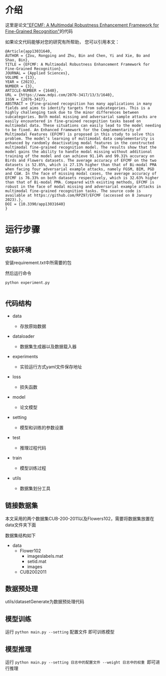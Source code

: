 # 介绍

这里是论文[&#34;EFCMF: A Multimodal Robustness Enhancement Framework for Fine-Grained Recognition&#34;](https://www.mdpi.com/2076-3417/13/3/1640)的代码

如果论文代码能够对您的研究有所帮助，
您可以引用本文：

```
@Article{app13031640,
AUTHOR = {Zou, Rongping and Zhu, Bin and Chen, Yi and Xie, Bo and Shao, Bin},
TITLE = {EFCMF: A Multimodal Robustness Enhancement Framework for Fine-Grained Recognition},
JOURNAL = {Applied Sciences},
VOLUME = {13},
YEAR = {2023},
NUMBER = {3},
ARTICLE-NUMBER = {1640},
URL = {https://www.mdpi.com/2076-3417/13/3/1640},
ISSN = {2076-3417},
ABSTRACT = {Fine-grained recognition has many applications in many fields and aims to identify targets from subcategories. This is a highly challenging task due to the minor differences between subcategories. Both modal missing and adversarial sample attacks are easily encountered in fine-grained recognition tasks based on multimodal data. These situations can easily lead to the model needing to be fixed. An Enhanced Framework for the Complementarity of Multimodal Features (EFCMF) is proposed in this study to solve this problem. The model’s learning of multimodal data complementarity is enhanced by randomly deactivating modal features in the constructed multimodal fine-grained recognition model. The results show that the model gains the ability to handle modal missing without additional training of the model and can achieve 91.14% and 99.31% accuracy on Birds and Flowers datasets. The average accuracy of EFCMF on the two datasets is 52.85%, which is 27.13% higher than that of Bi-modal PMA when facing four adversarial example attacks, namely FGSM, BIM, PGD and C&W. In the face of missing modal cases, the average accuracy of EFCMF is 76.33% on both datasets respectively, which is 32.63% higher than that of Bi-modal PMA. Compared with existing methods, EFCMF is robust in the face of modal missing and adversarial example attacks in multimodal fine-grained recognition tasks. The source code is available at https://github.com/RPZ97/EFCMF (accessed on 8 January 2023).},
DOI = {10.3390/app13031640}
}
```

# 运行步骤

## 安装环境

安装requirement.txt中所需要的包

然后运行命令

```
python experiment.py
```

```

```

## 代码结构

* data

  * 存放原始数据
* dataloader

  * 数据集生成器以及数据载入器
* experiments

  * 实验运行方式yaml文件保存地址
* loss

  * 损失函数
* model

  * 论文模型
* setting

  * 模型和训练的参数设置
* test

  * 推理过程代码
* train

  * 模型训练过程
* utils

  * 数据集划分工具

## 链接数据集

本文采用的两个数据集CUB-200-2011以及Flowers102，需要将数据集放置在data文件夹下面

数据集结构如下

* data
  * Flower102
    * imageslabels.mat
    * setid.mat
    * images
  * CUB2002011

## 数据预处理

utils/datasetGenerate为数据预处理代码

## 模型训练

运行 ``python main.py --setting`` 配置文件 即可训练模型

## 模型推理

运行 ``python main.py --setting 日志中的配置文件 --weight 日志中的权重 ``即可进行推理

